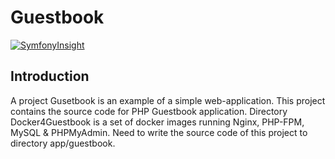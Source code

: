 # Guestbook
[![SymfonyInsight](https://insight.symfony.com/projects/a309dd83-d816-4a41-b627-9dc687523947/small.svg)](https://insight.symfony.com/projects/a309dd83-d816-4a41-b627-9dc687523947)

## Introduction
A project Gusetbook is an example of a simple web-application. This project contains the source code for PHP Guestbook application.
Directory Docker4Guestbook is a set of docker images running Nginx, PHP-FPM, MySQL & PHPMyAdmin. Need to write the source code of this project to directory app/guestbook.
